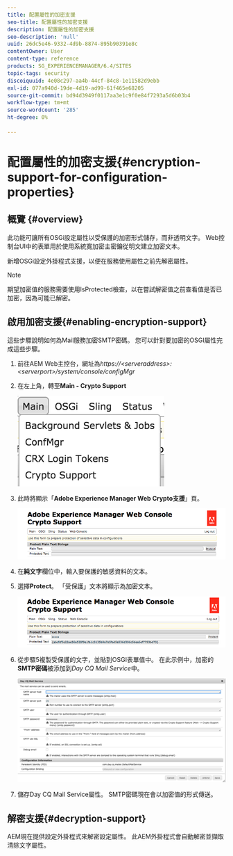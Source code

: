 ```yaml
---
title: 配置屬性的加密支援
seo-title: 配置屬性的加密支援
description: 配置屬性的加密支援
seo-description: 'null'
uuid: 26dc5e46-9332-4d9b-8874-895b90391e8c
contentOwner: User
content-type: reference
products: SG_EXPERIENCEMANAGER/6.4/SITES
topic-tags: security
discoiquuid: 4e08c297-aa4b-44cf-84c8-1e11582d9ebb
exl-id: 077a940d-19de-4d19-ad99-61f465e68205
source-git-commit: bd94d3949f0117aa3e1c9f0e84f7293a5d6b03b4
workflow-type: tm+mt
source-wordcount: '285'
ht-degree: 0%

---
```


# 配置屬性的加密支援{#encryption-support-for-configuration-properties}

## 概覽 {#overview}

此功能可讓所有OSGi設定屬性以受保護的加密形式儲存，而非透明文字。 Web控制台UI中的表單用於使用系統寬加密主密鑰從明文建立加密文本。

新增OSGi設定外掛程式支援，以便在服務使用屬性之前先解密屬性。

>[!NOTE]
>
>期望加密值的服務需要使用IsProtected檢查，以在嘗試解密值之前查看值是否已加密，因為可能已解密。

## 啟用加密支援{#enabling-encryption-support}

這些步驟說明如何為Mail服務加密SMTP密碼。 您可以針對要加密的OSGI屬性完成這些步驟。

1. 前往AEM Web主控台，網址為&#x200B;*https://&lt;serveraddress>:&lt;serverport>/system/console/configMgr*
1. 在左上角，轉至&#x200B;**Main - Crypto Support**

   ![chlimage_1-325](assets/chlimage_1-325.png)

1. 此時將顯示「**Adobe Experience Manager Web Crypto支援**」頁。

   ![screen_shot_2018-08-01at113417am](assets/screen_shot_2018-08-01at113417am.png)

1. 在&#x200B;**純文字**&#x200B;欄位中，輸入要保護的敏感資料的文本。
1. 選擇&#x200B;**Protect**。 「受保護」文本將顯示為加密文本。

   ![screen_shot_2018-08-01at113844am](assets/screen_shot_2018-08-01at113844am.png)

1. 從步驟5複製受保護的文字，並貼到OSGI表單值中。 在此示例中，加密的&#x200B;**SMTP密碼**&#x200B;被添加到&#x200B;*Day CQ Mail Service*&#x200B;中。

   ![screen_shot_2016-12-18at105809pm](assets/screen_shot_2016-12-18at105809pm.png)

1. 儲存Day CQ Mail Service屬性。 SMTP密碼現在會以加密值的形式傳送。

## 解密支援{#decryption-support}

AEM現在提供設定外掛程式來解密設定屬性。 此AEM外掛程式會自動解密並擷取清除文字屬性。
